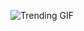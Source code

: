 ![Trending GIF](https://media0.giphy.com/media/v1.Y2lkPThiYjIxNzcydGswNmQ0MGM2Ynp5MjZrdnhnN2FkcXkwdDA3NTI5cDFvN2hqdmR1ayZlcD12MV9naWZzX3NlYXJjaCZjdD1n/wQAbcl6iDnawokpLj9/giphy.gif)
